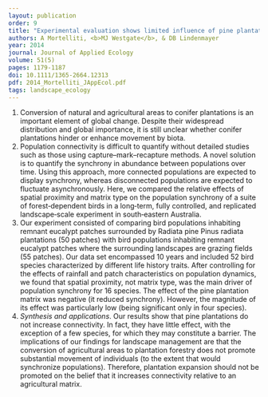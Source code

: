 ```yaml
---
layout: publication
order: 9
title: "Experimental evaluation shows limited influence of pine plantations on the connectivity of highly fragmented bird populations."
authors: A Mortelliti, <b>MJ Westgate</b>, & DB Lindenmayer
year: 2014
journal: Journal of Applied Ecology
volume: 51(5)
pages: 1179-1187
doi: 10.1111/1365-2664.12313
pdf: 2014_Mortelliti_JAppEcol.pdf
tags: landscape_ecology
---
```

<ol>
  <li>Conversion of natural and agricultural areas to conifer plantations is an important element of global change. Despite their widespread distribution and global importance, it is still unclear whether conifer plantations hinder or enhance movement by biota.</li>

  <li>Population connectivity is difficult to quantify without detailed studies such as those using capture–mark–recapture methods. A novel solution is to quantify the synchrony in abundance between populations over time. Using this approach, more connected populations are expected to display synchrony, whereas disconnected populations are expected to fluctuate asynchronously. Here, we compared the relative effects of spatial proximity and matrix type on the population synchrony of a suite of forest‐dependent birds in a long‐term, fully controlled, and replicated landscape‐scale experiment in south‐eastern Australia.</li>

  <li>Our experiment consisted of comparing bird populations inhabiting remnant eucalypt patches surrounded by Radiata pine Pinus radiata plantations (50 patches) with bird populations inhabiting remnant eucalypt patches where the surrounding landscapes are grazing fields (55 patches). Our data set encompassed 10 years and included 52 bird species characterized by different life history traits. After controlling for the effects of rainfall and patch characteristics on population dynamics, we found that spatial proximity, not matrix type, was the main driver of population synchrony for 16 species. The effect of the pine plantation matrix was negative (it reduced synchrony). However, the magnitude of its effect was particularly low (being significant only in four species).</li>

  <li><em>Synthesis and applications</em>. Our results show that pine plantations do not increase connectivity. In fact, they have little effect, with the exception of a few species, for which they may constitute a barrier. The implications of our findings for landscape management are that the conversion of agricultural areas to plantation forestry does not promote substantial movement of individuals (to the extent that would synchronize populations). Therefore, plantation expansion should not be promoted on the belief that it increases connectivity relative to an agricultural matrix.</li>
</ol>
